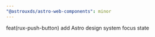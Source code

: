 ```yaml
---
"@astrouxds/astro-web-components": minor
---
```


feat(rux-push-button) add Astro design system focus state
